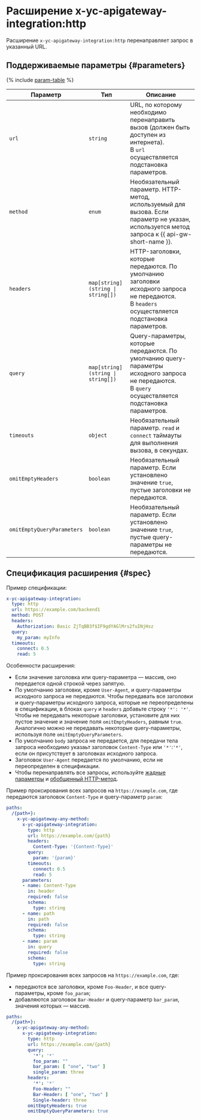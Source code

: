 # Расширение x-yc-apigateway-integration:http

Расширение `x-yc-apigateway-integration:http` перенаправляет запрос в указанный URL.

## Поддерживаемые параметры {#parameters}

{% include [param-table](../../../_includes/api-gateway/parameters-table.md) %}

Параметр | Тип | Описание 
----|----|----
`url`|`string`| URL, по которому необходимо перенаправить вызов (должен быть доступен из интернета). <br>В `url` осуществляется подстановка параметров.
`method`|`enum`| Необязательный параметр. HTTP-метод, используемый для вызова. Если параметр не указан, используется метод запроса к {{ api-gw-short-name }}.
`headers`|`map[string](string \| string[])`| HTTP-заголовки, которые передаются. По умолчанию заголовки исходного запроса не передаются. <br>В `headers` осуществляется подстановка параметров.
`query`|`map[string](string \| string[])`| Query-параметры, которые передаются. По умолчанию query-параметры исходного запроса не передаются. <br>В `query` осуществляется подстановка параметров.
`timeouts`|`object`| Необязательный параметр. `read` и `connect` таймауты для выполнения вызова, в секундах.
`omitEmptyHeaders`|`boolean`| Необязательный параметр. Если установлено значение `true`, пустые заголовки не передаются.
`omitEmptyQueryParameters`|`boolean`| Необязательный параметр. Если установлено значение `true`, пустые query-параметры не передаются.

## Спецификация расширения {#spec}

Пример спецификации:

```yaml
x-yc-apigateway-integration:
  type: http
  url: https://example.com/backend1
  method: POST
  headers:
    Authorization: Basic ZjTqBB3f$IF9gdYAGlMrs2fuINjHsz
  query:
    my_param: myInfo
  timeouts:
    connect: 0.5
    read: 5
```

Особенности расширения:
* Если значение заголовка или query-параметра — массив, оно передается одной строкой через запятую.
* По умолчанию заголовки, кроме `User-Agent`, и query-параметры исходного запроса не передаются. Чтобы передавать все заголовки и query-параметры исходного запроса, которые не переопределены в спецификации, в блоках `query` и `headers` добавьте строку `'*': '*'`. Чтобы не передавать некоторые заголовки, установите для них пустое значение и значение поля `omitEmptyHeaders`, равным `true`. Аналогично можно не передавать некоторые query-параметры, используя поле `omitEmptyQueryParameters`.
* По умолчанию `body` запроса не передается, для передачи тела запроса необходимо указаьт заголовок `Content-Type` или `'*'`:`'*'`, если он присутствует в заголовках исходного запроса.
* Заголовок `User-Agent` передается по умолчанию, если не переопределен в спецификации.
* Чтобы перенаправлять все запросы, используйте [жадные параметры](./greedy-parameters.md) и [обобщенный HTTP-метод](./any-method.md).

Пример проксирования всех запросов на `https://example.com`, где передаются заголовок `Content-Type` и query-параметр `param`:
```yaml
paths:
  /{path+}:
    x-yc-apigateway-any-method:
      x-yc-apigateway-integration:
        type: http
        url: https://example.com/{path}
        headers:
          Content-Type: '{Content-Type}'
        query:
          param: '{param}'
        timeouts:
          connect: 0.5
          read: 5
      parameters:
      - name: Content-Type
        in: header
        required: false
        schema:
          type: string
      - name: path
        in: path
        required: false
        schema:
          type: string
      - name: param
        in: query
        required: false
        schema:
          type: string      
```

Пример проксирования всех запросов на `https://example.com`, где:
* передаются все заголовки, кроме `Foo-Header`, и все query-параметры, кроме `foo_param`;
* добавляются заголовок `Bar-Header` и query-параметр `bar_param`, значения которых — массив.
```yaml
paths:
  /{path+}:
    x-yc-apigateway-any-method:
      x-yc-apigateway-integration:
        type: http
        url: https://example.com/{path}
        query:
          '*': '*'
          foo_param: ""
          bar_param: [ "one", "two" ]
          single_param: three
        headers:
          '*': '*'
          Foo-Header: ""
          Bar-Header: [ "one", "two" ]
          Single-header: three
        omitEmptyHeaders: true
        omitEmptyQueryParameters: true  
```
